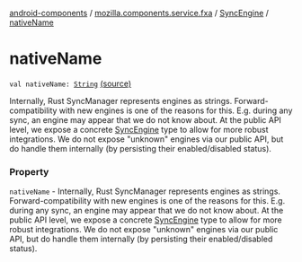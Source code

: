 [android-components](../../index.md) / [mozilla.components.service.fxa](../index.md) / [SyncEngine](index.md) / [nativeName](./native-name.md)

# nativeName

`val nativeName: `[`String`](https://kotlinlang.org/api/latest/jvm/stdlib/kotlin/-string/index.html) [(source)](https://github.com/mozilla-mobile/android-components/blob/master/components/service/firefox-accounts/src/main/java/mozilla/components/service/fxa/Config.kt#L65)

Internally, Rust SyncManager represents engines as strings. Forward-compatibility
with new engines is one of the reasons for this. E.g. during any sync, an engine may appear that we
do not know about. At the public API level, we expose a concrete [SyncEngine](index.md) type to allow for more
robust integrations. We do not expose "unknown" engines via our public API, but do handle them
internally (by persisting their enabled/disabled status).

### Property

`nativeName` - Internally, Rust SyncManager represents engines as strings. Forward-compatibility
with new engines is one of the reasons for this. E.g. during any sync, an engine may appear that we
do not know about. At the public API level, we expose a concrete [SyncEngine](index.md) type to allow for more
robust integrations. We do not expose "unknown" engines via our public API, but do handle them
internally (by persisting their enabled/disabled status).